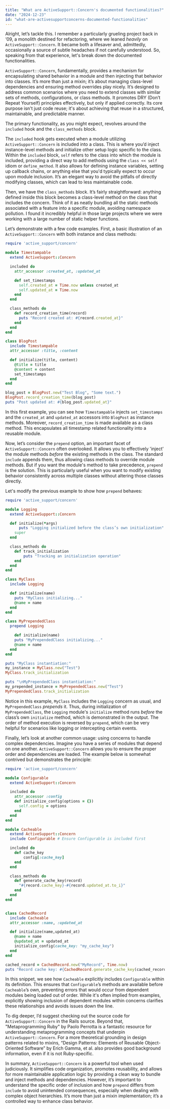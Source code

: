 ```yaml
---
title: "What are ActiveSupport::Concern's documented functionalities?"
date: "2024-12-23"
id: "what-are-activesupportconcerns-documented-functionalities"
---
```


Alright, let’s tackle this. I remember a particularly grueling project back in ‘09, a monolith destined for refactoring, where we leaned *heavily* on `ActiveSupport::Concern`. It became both a lifesaver and, admittedly, occasionally a source of subtle headaches if not carefully understood. So, speaking from that experience, let's break down the documented functionalities.

`ActiveSupport::Concern`, fundamentally, provides a mechanism for encapsulating shared behavior in a module and then injecting that behavior into classes. It’s more than just a mixin; it’s about managing class-level dependencies and ensuring method overrides play nicely. It’s designed to address common scenarios where you need to extend classes with similar sets of methods, configurations, or class methods. It promotes DRY (Don’t Repeat Yourself) principles effectively, but only if applied correctly. Its core purpose isn't just code reuse; it's about achieving that reuse in a structured, maintainable, and predictable manner.

The primary functionality, as you might expect, revolves around the `included` hook and the `class_methods` block.

The `included` hook gets executed when a module utilizing `ActiveSupport::Concern` is included into a class. This is where you’d inject instance-level methods and initialize other setup logic specific to the class. Within the `included` block, `self` refers to the class into which the module is included, providing a direct way to add methods using the `class << self` idiom or `define_method`. It also allows for defining instance variables, setting up callback chains, or anything else that you'd typically expect to occur upon module inclusion. It’s an elegant way to avoid the pitfalls of directly modifying classes, which can lead to less maintainable code.

Then, we have the `class_methods` block. It’s fairly straightforward: anything defined inside this block becomes a class-level method on the class that includes the concern. Think of it as neatly bundling all the static methods associated with a feature into a specific module, avoiding namespace pollution. I found it incredibly helpful in those large projects where we were working with a large number of static helper functions.

Let’s demonstrate with a few code examples. First, a basic illustration of an `ActiveSupport::Concern` with both instance and class methods:

```ruby
require 'active_support/concern'

module Timestampable
  extend ActiveSupport::Concern

  included do
    attr_accessor :created_at, :updated_at

    def set_timestamps
      self.created_at = Time.now unless created_at
      self.updated_at = Time.now
    end
  end

  class_methods do
    def record_creation_time(record)
      puts "Record created at: #{record.created_at}"
    end
  end
end

class BlogPost
  include Timestampable
  attr_accessor :title, :content

  def initialize(title, content)
    @title = title
    @content = content
    set_timestamps
  end
end

blog_post = BlogPost.new("Test Blog", "Some text.")
BlogPost.record_creation_time(blog_post)
puts "Post updated at: #{blog_post.updated_at}"
```

In this first example, you can see how `Timestampable` injects `set_timestamps` and the `created_at` and `updated_at` accessors into `BlogPost` as instance methods. Moreover, `record_creation_time` is made available as a class method. This encapsulates all timestamp related functionality into a reusable module.

Now, let’s consider the `prepend` option, an important facet of `ActiveSupport::Concern` often overlooked. It allows you to effectively 'inject' the module methods *before* the existing methods in the class. The standard `include` appends them, thus allowing class methods to override module methods. But if you want the module's method to take precedence, `prepend` is the solution. This is particularly useful when you want to modify existing behavior consistently across multiple classes without altering those classes directly.

Let's modify the previous example to show how `prepend` behaves:

```ruby
require 'active_support/concern'

module Logging
  extend ActiveSupport::Concern

  def initialize(*args)
      puts "Logging initialized before the class’s own initialization"
    super
  end

  class_methods do
    def track_initialization
        puts "Tracking an initialization operation"
    end
  end
end

class MyClass
  include Logging

  def initialize(name)
    puts "MyClass initializing..."
    @name = name
  end
end

class MyPrependedClass
  prepend Logging

    def initialize(name)
    puts "MyPrependedClass initializing..."
    @name = name
  end
end

puts "MyClass instantiation:"
my_instance = MyClass.new("Test")
MyClass.track_initialization

puts "\nMyPrependedClass instantiation:"
my_prepended_instance = MyPrependedClass.new("Test")
MyPrependedClass.track_initialization
```

Notice in this example, `MyClass` includes the `Logging` concern as usual, and `MyPrependedClass` *prepends* it. Thus, during initialization of `MyPrependedClass`, the `Logging` module's `initialize` method runs *before* the class’s own `initialize` method, which is demonstrated in the output. The order of method execution is reversed by `prepend`, which can be very helpful for scenarios like logging or intercepting certain events.

Finally, let’s look at another common usage: using concerns to handle complex dependencies. Imagine you have a series of modules that depend on one another. `ActiveSupport::Concern` allows you to ensure the proper order and dependencies are loaded. The example below is somewhat contrived but demonstrates the principle:

```ruby
require 'active_support/concern'

module Configurable
  extend ActiveSupport::Concern

  included do
    attr_accessor :config
    def initialize_config(options = {})
      self.config = options
    end
  end
end

module Cacheable
  extend ActiveSupport::Concern
  include Configurable # Ensure Configurable is included first

  included do
    def cache_key
        config[:cache_key]
    end
  end

  class_methods do
    def generate_cache_key(record)
      "#{record.cache_key}-#{record.updated_at.to_i}"
    end
  end
end


class CachedRecord
  include Cacheable
  attr_accessor :name, :updated_at

  def initialize(name,updated_at)
    @name = name
    @updated_at = updated_at
    initialize_config(cache_key: "my_cache_key")
  end
end

cached_record = CachedRecord.new("MyRecord", Time.now)
puts "Record cache key: #{CachedRecord.generate_cache_key(cached_record)}"
```

In this snippet, we see how `Cacheable` explicitly includes `Configurable` within its definition. This ensures that `Configurable`’s methods are available before `Cacheable`’s own, preventing errors that would occur from dependent modules being loaded out of order. While it's often implied from examples, explicitly showing inclusion of dependent modules within concerns clarifies these relationships and avoids issues down the line.

To dig deeper, I’d suggest checking out the source code for `ActiveSupport::Concern` in the Rails source. Beyond that, "Metaprogramming Ruby" by Paolo Perrotta is a fantastic resource for understanding metaprogramming concepts that underpin `ActiveSupport::Concern`. For a more theoretical grounding in design patterns related to mixins, “Design Patterns: Elements of Reusable Object-Oriented Software” by Erich Gamma, et al. also provides good background information, even if it is not Ruby-specific.

In summary, `ActiveSupport::Concern` is a powerful tool when used judiciously. It simplifies code organization, promotes reusability, and allows for more maintainable application logic by providing a clean way to bundle and inject methods and dependencies. However, it’s important to understand the specific order of inclusion and how `prepend` differs from `include` to avoid unintended consequences, especially when dealing with complex object hierarchies. It’s more than just a mixin implementation; it’s a controlled way to enhance class behavior.
